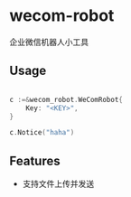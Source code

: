 # wecom-robot
企业微信机器人小工具

## Usage

```go

c :=&wecom_robot.WeComRobot{
    Key: "<KEY>",
}

c.Notice("haha")

```

## Features

- 支持文件上传并发送